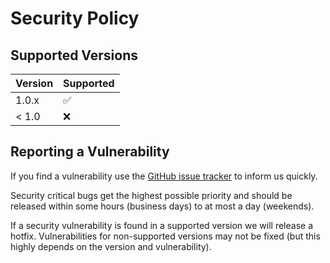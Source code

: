 # Security Policy

## Supported Versions

| Version | Supported          |
| ------- | ------------------ |
| 1.0.x   | :white_check_mark: |
| < 1.0   | :x:                |

## Reporting a Vulnerability

If you find a vulnerability use the [GitHub issue tracker](https://github.com/smapiot/piral/issues) to inform us quickly.

Security critical bugs get the highest possible priority and should be released within some hours (business days) to at most a day (weekends).

If a security vulnerability is found in a supported version we will release a hotfix. Vulnerabilities for non-supported versions may not be fixed (but this highly depends on the version and vulnerability).
